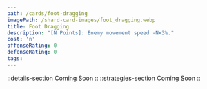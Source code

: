 ```yaml
---
path: /cards/foot-dragging
imagePath: /shard-card-images/foot_dragging.webp
title: Foot Dragging
description: "[N Points]: Enemy movement speed -Nx3%."
cost: 'n'
offenseRating: 0
defenseRating: 0
tags:
---
```

::details-section
Coming Soon
::
::strategies-section
Coming Soon
::